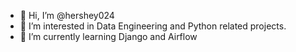 - 👋 Hi, I’m @hershey024
- 👀 I’m interested in Data Engineering and Python related projects.
- 🌱 I’m currently learning Django and Airflow

<!---
hershey024/hershey024 is a ✨ special ✨ repository because its `README.md` (this file) appears on your GitHub profile.
You can click the Preview link to take a look at your changes.
--->
